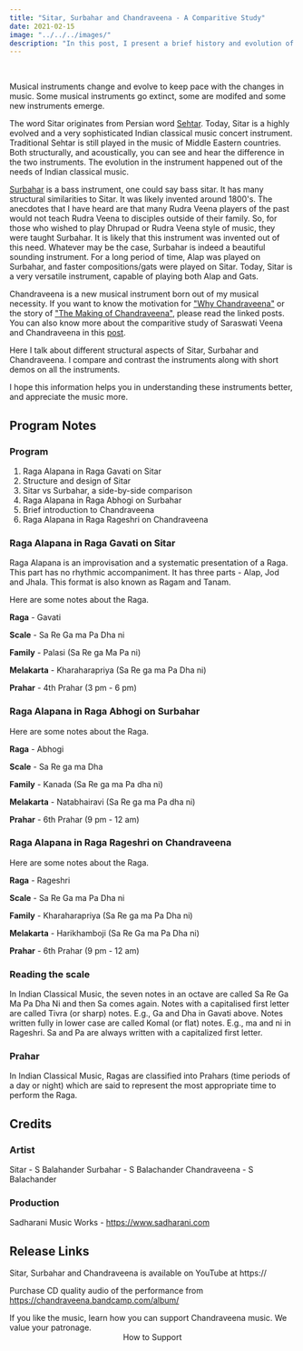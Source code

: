 ```yaml
---
title: "Sitar, Surbahar and Chandraveena - A Comparitive Study"
date: 2021-02-15
image: "../../../images/"
description: "In this post, I present a brief history and evolution of Sitar and a comparitive study of similarities and  differences between Sitar, Surbahar and Chandraveena. I also present short demos on Sitar, Surbahar and Chandraveena."
---
```

<you-tube videoid=""></you-tube>
<br>

Musical instruments change and evolve to keep pace with the changes in music. Some musical instruments go extinct, some are modifed and some new instruments emerge. 

The word Sitar originates from Persian word [Sehtar](https://en.wikipedia.org/wiki/Setar). Today, Sitar is a highly evolved and a very sophisticated Indian classical music concert instrument. Traditional Sehtar is still played in the music of Middle Eastern countries. Both structurally, and acoustically, you can see and hear the difference in the two instruments. The evolution in the instrument happened out of the needs of Indian classical music.

[Surbahar](https://en.wikipedia.org/wiki/Surbahar) is a bass instrument, one could say bass sitar. It has many structural similarities to Sitar. It was likely invented around 1800's. The anecdotes that I have heard are that many Rudra Veena players of the past would not teach Rudra Veena to disciples outside of their family. So, for those who wished to play Dhrupad or Rudra Veena style of music, they were taught Surbahar. It is likely that this instrument was invented out of this need. Whatever may be the case, Surbahar is indeed a beautiful sounding instrument. For a long period of time, Alap was played on Surbahar, and faster compositions/gats were played on Sitar. Today, Sitar is a very versatile instrument, capable of playing both Alap and Gats.

Chandraveena is a new musical instrument born out of my musical necessity. If you want to know the motivation for ["Why Chandraveena"](/blog/why-chandraveena) or the story of ["The Making of Chandraveena"](/blog/making-of-chandraveena), please read the linked posts. You can also know more about the comparitive study of Saraswati Veena and Chandraveena in this [post](/blog/the-musical-story-of-chandraveena).

Here I talk about different structural aspects of Sitar, Surbahar and Chandraveena. I compare and contrast the instruments along with short demos on all the instruments. 

I hope this information helps you in understanding these instruments better, and appreciate the music more.

## Program Notes

### Program
1. Raga Alapana in Raga Gavati on Sitar
2. Structure and design of Sitar
3. Sitar vs Surbahar, a side-by-side comparison
4. Raga Alapana in Raga Abhogi on Surbahar
5. Brief introduction to Chandraveena
6. Raga Alapana in Raga Rageshri on Chandraveena

### Raga Alapana in Raga Gavati on Sitar
Raga Alapana is an improvisation and a systematic presentation of a Raga. This part has no rhythmic accompaniment. It has three parts - Alap, Jod and Jhala. This format is also known as Ragam and Tanam.

Here are some notes about the Raga.

**Raga** - Gavati

**Scale** -  Sa Re Ga ma Pa Dha ni

**Family** - Palasi (Sa Re ga Ma Pa ni)

**Melakarta** - Kharaharapriya (Sa Re ga ma Pa Dha ni)

**Prahar** - 4th Prahar (3 pm - 6 pm)

### Raga Alapana in Raga Abhogi on Surbahar

Here are some notes about the Raga.

**Raga** - Abhogi

**Scale** -  Sa Re ga ma Dha

**Family** - Kanada (Sa Re ga ma Pa dha ni)

**Melakarta** - Natabhairavi (Sa Re ga ma Pa dha ni)

**Prahar** - 6th Prahar (9 pm - 12 am)

### Raga Alapana in Raga Rageshri on Chandraveena

Here are some notes about the Raga.

**Raga** - Rageshri

**Scale** -  Sa Re Ga ma Pa Dha ni

**Family** - Kharaharapriya (Sa Re ga ma Pa Dha ni)

**Melakarta** - Harikhamboji (Sa Re Ga ma Pa Dha ni)

**Prahar** - 6th Prahar (9 pm - 12 am)

### Reading the scale
In Indian Classical Music, the seven notes in an octave are called Sa Re Ga Ma Pa Dha Ni and then Sa comes again. Notes with a capitalised first letter are called Tivra (or sharp) notes. E.g., Ga and Dha in Gavati above. Notes written fully in lower case are called Komal (or flat) notes. E.g., ma and ni in Rageshri. Sa and Pa are always written with a capitalized first letter.

### Prahar
In Indian Classical Music, Ragas are classified into Prahars (time periods of a day or night) which are said to represent the most appropriate time to perform the Raga.

## Credits

### Artist
Sitar - S Balahander
Surbahar - S Balachander
Chandraveena - S Balachander

### Production
Sadharani Music Works - https://www.sadharani.com

## Release Links
Sitar, Surbahar and Chandraveena is available on YouTube at https://

Purchase CD quality audio of the performance from https://chandraveena.bandcamp.com/album/

<notice-box>
If you like the music, learn how you can support Chandraveena music. We value your patronage.
<div style="text-align:center">
<my-button to="/support/">How to Support</my-button>
</div>
</notice-box>
